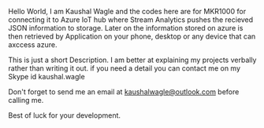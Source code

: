 Hello World, I am Kaushal Wagle and the codes here are for MKR1000 for connecting it to Azure IoT hub where Stream Analytics pushes the recieved JSON information to storage. Later on the information stored on azure is then retrieved by Application on your phone, desktop or any device that can axccess azure.

This is just a short Description. I am better at explaining my projects verbally rather than writing it out. if you need a detail you can contact me on my Skype id kaushal.wagle 

Don't forget to send me an email at kaushalwagle@outlook.com before calling me.

Best of luck for your development.
